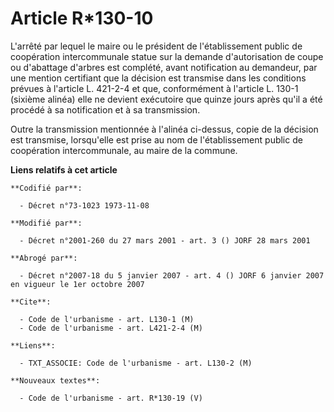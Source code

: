 # Article R*130-10

L'arrêté par lequel le maire ou le président de l'établissement public de coopération intercommunale statue sur la demande
d'autorisation de coupe ou d'abattage d'arbres est complété, avant notification au demandeur, par une mention certifiant que
la décision est transmise dans les conditions prévues à l'article L. 421-2-4 et que, conformément à l'article L. 130-1
(sixième alinéa) elle ne devient exécutoire que quinze jours après qu'il a été procédé à sa notification et à sa
transmission.

Outre la transmission mentionnée à l'alinéa ci-dessus, copie de la décision est transmise, lorsqu'elle est prise au nom de
l'établissement public de coopération intercommunale, au maire de la commune.

**Liens relatifs à cet article**

	**Codifié par**:

	  - Décret n°73-1023 1973-11-08

	**Modifié par**:

	  - Décret n°2001-260 du 27 mars 2001 - art. 3 () JORF 28 mars 2001

	**Abrogé par**:

	  - Décret n°2007-18 du 5 janvier 2007 - art. 4 () JORF 6 janvier 2007 en vigueur le 1er octobre 2007

	**Cite**:

	  - Code de l'urbanisme - art. L130-1 (M)
	  - Code de l'urbanisme - art. L421-2-4 (M)

	**Liens**:

	  - TXT_ASSOCIE: Code de l'urbanisme - art. L130-2 (M)

	**Nouveaux textes**:

	  - Code de l'urbanisme - art. R*130-19 (V)
